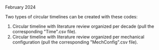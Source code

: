 February 2024

Two types of circular timelines can be created with these codes:

1) Circular timeline with literature review organized per decade (pull the corresponding "Time".csv file).
2) Circular timeline with literature review organized per mechanical configuration (pull the corresponding "MechConfig".csv file). 
